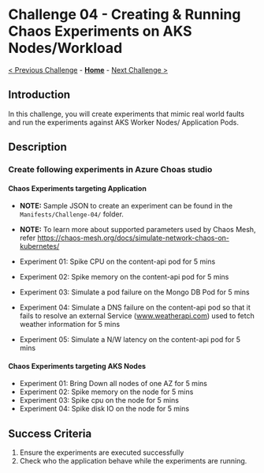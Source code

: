 # Challenge 04 - Creating & Running Chaos Experiments on AKS Nodes/Workload

[< Previous Challenge](./Challenge-03.md) - **[Home](../README.md)** - [Next Challenge >](./Challenge-05.md)

## Introduction

In this challenge, you will create experiments that mimic real world faults and run the experiments against AKS Worker Nodes/ Application Pods.

## Description

### Create following experiments in Azure Choas studio

#### Chaos Experiments targeting Application
- **NOTE:** Sample JSON to create an experiment can be found in the `Manifests/Challenge-04/` folder.
- **NOTE:** To learn more about supported parameters used by Chaos Mesh, refer https://chaos-mesh.org/docs/simulate-network-chaos-on-kubernetes/

- Experiment 01: Spike CPU on the content-api pod for 5 mins
- Experiment 02: Spike memory on the content-api pod for 5 mins
- Experiment 03: Simulate a pod failure on the Mongo DB Pod for 5 mins
- Experiment 04: Simulate a DNS failure on the content-api pod so that it fails to resolve an external Service (www.weatherapi.com) used to fetch weather information for 5 mins
- Experiment 05: Simulate a N/W latency on the content-api pod for 5 mins

#### Chaos Experiments targeting AKS Nodes

- Experiment 01: Bring Down all nodes of one AZ for 5 mins
- Experiment 02: Spike memory on the node for 5 mins
- Experiment 03: Spike cpu on the node for 5 mins
- Experiment 04: Spike disk IO on the node for 5 mins

## Success Criteria

1. Ensure the experiments are executed successfully
2. Check who the application behave while the experiments are running.
